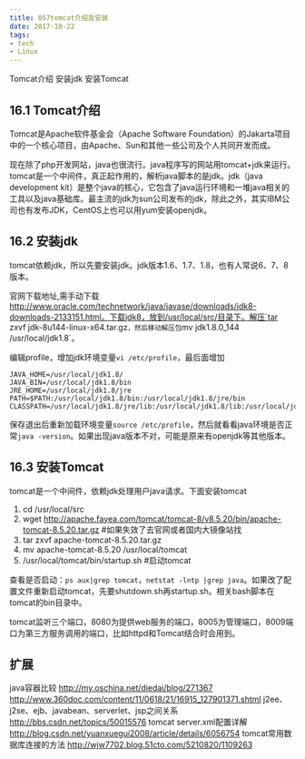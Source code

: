 ```yaml
---
title: 057tomcat介绍及安装
date: 2017-10-22
tags:
- tech
- Linux
---
```


Tomcat介绍
安装jdk
安装Tomcat

<!--more-->

## 16.1 Tomcat介绍
Tomcat是Apache软件基金会（Apache Software Foundation）的Jakarta项目中的一个核心项目，由Apache、Sun和其他一些公司及个人共同开发而成。

现在除了php开发网站，java也很流行。java程序写的网站用tomcat+jdk来运行。tomcat是一个中间件，真正起作用的，解析java脚本的是jdk。jdk（java development kit）是整个java的核心，它包含了java运行环境和一堆java相关的工具以及java基础库。最主流的jdk为sun公司发布的jdk，除此之外，其实IBM公司也有发布JDK，CentOS上也可以用yum安装openjdk。

## 16.2 安装jdk
tomcat依赖jdk，所以先要安装jdk。jdk版本1.6、1.7、1.8，也有人常说6、7、8版本。

官网下载地址,需手动下载 http://www.oracle.com/technetwork/java/javase/downloads/jdk8-downloads-2133151.html。下载jdk8，放到/usr/local/src/目录下。解压`tar zxvf jdk-8u144-linux-x64.tar.gz`，然后移动解压包`mv jdk1.8.0_144 /usr/local/jdk1.8`。

编辑profile，增加jdk环境变量`vi /etc/profile`，最后面增加
```
JAVA_HOME=/usr/local/jdk1.8/
JAVA_BIN=/usr/local/jdk1.8/bin
JRE_HOME=/usr/local/jdk1.8/jre
PATH=$PATH:/usr/local/jdk1.8/bin:/usr/local/jdk1.8/jre/bin
CLASSPATH=/usr/local/jdk1.8/jre/lib:/usr/local/jdk1.8/lib:/usr/local/jdk1.8/jre/lib/charsets.jar
```
保存退出后重新加载环境变量`source /etc/profile`，然后就看看java环境是否正常`java -version`。如果出现java版本不对，可能是原来有openjdk等其他版本。

## 16.3 安装Tomcat
tomcat是一个中间件，依赖jdk处理用户java请求。下面安装tomcat

1. cd /usr/local/src
2. wget http://apache.fayea.com/tomcat/tomcat-8/v8.5.20/bin/apache-tomcat-8.5.20.tar.gz #如果失效了去官网或者国内大镜像站找
3. tar zxvf apache-tomcat-8.5.20.tar.gz
4. mv apache-tomcat-8.5.20 /usr/local/tomcat
5. /usr/local/tomcat/bin/startup.sh #启动tomcat

查看是否启动：`ps aux|grep tomcat`，`netstat -lntp |grep java`。如果改了配置文件重新启动tomcat，先要shutdown.sh再startup.sh。相关bash脚本在tomcat的bin目录中。

tomcat监听三个端口，8080为提供web服务的端口，8005为管理端口，8009端口为第三方服务调用的端口，比如httpd和Tomcat结合时会用到。

## 扩展
java容器比较 http://my.oschina.net/diedai/blog/271367
http://www.360doc.com/content/11/0618/21/16915_127901371.shtml
j2ee、j2se、ejb、javabean、serverlet、jsp之间关系 http://bbs.csdn.net/topics/50015576
tomcat server.xml配置详解  http://blog.csdn.net/yuanxuegui2008/article/details/6056754
tomcat常用数据库连接的方法  http://wjw7702.blog.51cto.com/5210820/1109263
